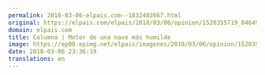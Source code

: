 ```yaml
---
permalink: 2018-03-06-elpais.com--1832402667.html
original: https://elpais.com/elpais/2018/03/06/opinion/1520355719_046491.html#?ref=rss&format=simple&link=link
domain: elpais.com
title: Columna | Motor de una nave más humilde
image: https://ep00.epimg.net/elpais/imagenes/2018/03/06/opinion/1520355719_046491_1520356239_rrss_normal.jpg
date: 2018-03-06 23:36:19
translations: en
---
```



